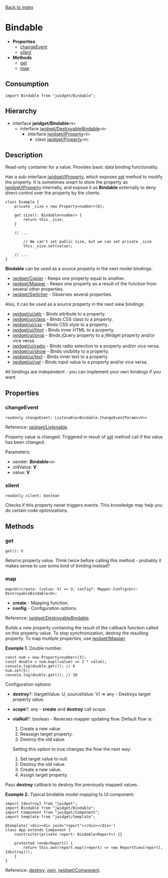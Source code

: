 [Back to index](../README.md)

# Bindable

[](BEGIN_INDEX)
* **Properties**
    * [changeEvent](#changeevent)
    * [silent](#silent)
* **Methods**
    * [get](#get)
    * [map](#map)
[](END_INDEX)

## Consumption

	import Bindable from "jwidget/Bindable";

## Hierarchy

* interface **jwidget/Bindable**`<V>`
	* interface [jwidget/DestroyableBindable](DestroyableBindable.md)`<V>`
		* interface [jwidget/IProperty](IProperty.md)`<V>`
			* class [jwidget/Property](Property.md)`<V>`

## Description

Read-only container for a value. Provides basic data binding functionality.

Has a sub-interface [jwidget/IProperty](IProperty.md), which exposes [set](#Property.md#set) method to modify the property. It is sometimes smart to store the property as [jwidget/IProperty](IProperty.md) internally, and expose it as **Bindable** externally to deny direct control over the property by the clients.

	class Example {
		private _size = new Property<number>(0);

		get size(): Bindable<number> {
			return this._size;
		}

		// ...

			// We can't set public size, but we can set private _size
			this._size.set(value);

		// ...
	}

**Bindable** can be used as a source property in the next model bindings:

- [jwidget/Copier](Copier.md) - Keeps one property equal to another.
- [jwidget/Mapper](Mapper.md) - Keeps one property as a result of the function from several other properties.
- [jwidget/Switcher](Switcher.md) - Observes several properties.

Also, it can be used as a source property in the next view bindings:

- [jwidget/ui/attr](ui/attr.md) - Binds attribute to a property.
- [jwidget/ui/class](ui/class.md) - Binds CSS class to a property.
- [jwidget/ui/css](ui/css.md) - Binds CSS style to a property.
- [jwidget/ui/html](ui/html.md) - Binds inner HTML to a property.
- [jwidget/ui/prop](ui/prop.md) - Binds jQuery property to a jWidget property and/or vice versa.
- [jwidget/ui/radio](ui/radio.md) - Binds radio selection to a property and/or vice versa.
- [jwidget/ui/show](ui/show.md) - Binds visibility to a property.
- [jwidget/ui/text](ui/text.md) - Binds inner text to a property.
- [jwidget/ui/val](ui/val.md) - Binds input value to a property and/or vice versa.

All bindings are independent - you can implement your own bindings if you want.

## Properties

### changeEvent

	readonly changeEvent: Listenable<Bindable.ChangeEventParams<V>>

Reference: [jwidget/Listenable](Listenable.md).

Property value is changed. Triggered in result of [set](Property.md#set) method call if the value has been changed.

Parameters:

* sender: **Bindable**`<V>`
* oldValue: **V**
* value: **V**

### silent

	readonly silent: boolean

Checks if this property never triggers events. This knowledge may help you do certain code optimizations.

## Methods

### get

	get(): V

Returns property value. Think twice before calling this method - probably it makes sense to use some kind of binding instead?

### map

	map<U>(create: (value: V) => U, config?: Mapper.Config<U>): DestroyableBindable<U>;

* **create** - Mapping function.
* **config** - Configuration options.

Reference: [jwidget/DestroyableBindable](DestroyableBindable.md).

Builds a new property containing the result of the callback function called on this property value. To stop synchronization, destroy the resulting property. To map multiple properties, use [jwidget/Mapper](Mapper.md).

**Example 1.** Double number.

	const num = new Property<number>(3);
	const double = num.map((value) => 2 * value);
	console.log(double.get()); // 6
	num.set(5);
	console.log(double.get()); // 10

Configuration options:

* **destroy**?: (targetValue: U, sourceValue: V) => any - Destroys target property value.
* **scope**?: any - **create** and **destroy** call scope.
* **viaNull**?: boolean - Reverses mapper updating flow. Default flow is:

	1. Create a new value.
	2. Reassign target property.
	3. Destroy the old value.

	Setting this option to true changes the flow the next way:

	1. Set target value to null.
	2. Destroy the old value.
	3. Create a new value.
	4. Assign target property.

Pass **destroy** callback to destroy the previously mapped values.

**Example 2.** Typical bindable model mapping to UI component.

	import {destroy} from "jwidget";
	import Bindable from "jwidget/Bindable";
	import Component from "jwidget/Component";
	import template from "jwidget/template";

	@template('<div><div jwid="report"></div></div>')
	class App extends Component {
		constructor(private report: Bindable<Report>) {}

		protected renderReport() {
			return this.own(report.map((report) => new ReportView(report), {destroy}));
		}
	}

Reference: [destroy](index.md#destroy), [own](Class.md#own), [jwidget/Component](Component.md).

